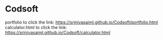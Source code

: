 # Codsoft
portfolio to click the link: https://srinivasaiml.github.io/Codsoft/portfolio.html                         
calculator.html to click the link: https://srinivasaiml.github.io/Codsoft/calculator.html
